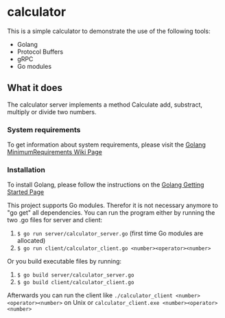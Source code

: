 # calculator

This is a simple calculator to demonstrate the use of the following tools:

* Golang
* Protocol Buffers
* gRPC
* Go modules

## What it does

The calculator server implements a method Calculate add, substract, multiply or divide two numbers.

### System requirements

To get information about system requirements, please visit the [Golang MinimumRequirements Wiki Page](https://github.com/golang/go/wiki/MinimumRequirements)

### Installation

To install Golang, please follow the instructions on the [Golang Getting Started Page](https://golang.org/doc/install)

This project supports Go modules. Therefor it is not necessary anymore to "go get" all dependencies.
You can run the program either by running the two .go files for server and client:

1. ```$ go run server/calculator_server.go``` (first time Go modules are allocated)
2. ```$ go run client/calculator_client.go <number><operator><number>```

Or you build executable files by running:

1. ```$ go build server/calculator_server.go```
2. ```$ go build client/calculator_client.go```

Afterwards you can run the client like ```./calculator_client <number><operator><number>``` on Unix
or ```calculator_client.exe <number><operator><number>```